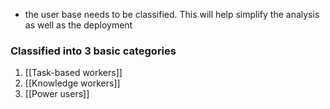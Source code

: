 - the user base needs to be classified. This will help simplify the analysis as well as the deployment
### Classified into 3 basic categories
1. [[Task-based workers]]
2. [[Knowledge workers]]
3. [[Power users]]